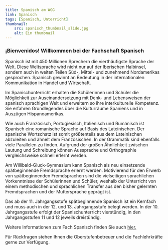```yaml
---
title: Spanisch am WGG
link: Spanisch
tags: [Spanisch, Unterricht]
thumbnail: 
    src: spanisch_thumbnail_slide.jpg
    alt: Ein thumbnail
---
```

<h3>¡Bienvenidos! Willkommen bei der Fachschaft Spanisch</h3>

<p>Spanisch ist mit 450 Millionen Sprechern die vierthäufigste Sprache der Welt. Diese Weltsprache wird
    nicht nur auf der Iberischen Halbinsel, sondern auch in weiten Teilen Süd-, Mittel- und zunehmend
    Nordamerikas gesprochen. Spanisch gewinnt an Bedeutung in der internationalen Kommunikation in
    Handel und Wirtschaft.</p>

<p>Im Spanischunterricht erhalten die Schülerinnen und Schüler die Möglichkeit zur Auseinandersetzung
    mit Denk- und Lebensweisen der spanisch sprachigen Welt und erweitern so ihre interkulturelle
    Kompetenz. Sie erfahren Grundlegendes über die Kulturräume Spaniens und in Auszügen
    Hispanoamerikas.</p>

<p>Wie auch Französisch, Portugiesisch, Italienisch und Rumänisch ist Spanisch eine romanische Sprache
    auf Basis des Lateinischen. Der spanische Wortschatz ist somit größtenteils aus dem Lateinischen
    abzuleiten und ähnelt dem Französischen. In der Grammatik sind ebenfalls viele Parallelen zu finden.
    Aufgrund der großen Ähnlichkeit zwischen Lautung und Schreibung können Aussprache und
    Orthographie vergleichsweise schnell erlernt werden.</p>

<p>Am Willibald-Gluck-Gymnasium kann Spanisch als neu einsetzende spätbeginnende Fremdsprache 
    erlernt werden. Motivierend für den Erwerb von spätbeginnenden Fremdsprachen sind die 
    vielseitigen sprachlichen Vorkenntnisse der Schülerinnen und Schüler, weshalb der Unterricht von 
    einem methodischen und sprachlichen Transfer aus den bisher gelernten Fremdsprachen und der 
    Muttersprache geprägt ist.</p>

<p>Das ab der 11. Jahrgangsstufe spätbeginnende Spanisch ist ein Kernfach und muss auch in der 12. 
    und 13. Jahrgangsstufe belegt werden. In der 10. Jahrgangsstufe erfolgt der Spanischunterricht 
    vierstündig, in den Jahrgangsstufen 11 und 12 jeweils dreistündig.</p>

<p>Weitere Informationen zum Fach Spanisch finden Sie auch <a
        href="https://www.lehrplanplus.bayern.de/fachlehrplan/gymnasium/11/spanisch/spaet-fremdsprache">hier.</a>
</p>
<p>Für Rückfragen stehen Ihnen die Oberstufenbetreuer und die Fachlehrkräfte gerne zur Verfügung.</p>